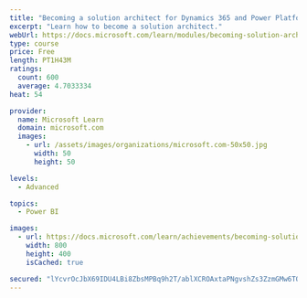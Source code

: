 ```yaml
---
title: "Becoming a solution architect for Dynamics 365 and Power Platform"
excerpt: "Learn how to become a solution architect."
webUrl: https://docs.microsoft.com/learn/modules/becoming-solution-architect/
type: course
price: Free
length: PT1H43M
ratings:
  count: 600
  average: 4.7033334
heat: 54

provider:
  name: Microsoft Learn
  domain: microsoft.com
  images:
    - url: /assets/images/organizations/microsoft.com-50x50.jpg
      width: 50
      height: 50

levels:
  - Advanced

topics:
  - Power BI

images:
  - url: https://docs.microsoft.com/learn/achievements/becoming-solution-architect-social.png
    width: 800
    height: 400
    isCached: true

secured: "lYcvrOcJbX69IDU4LBi8ZbsMPBq9h2T/ablXCROAxtaPNgvshZs3ZzmGMw6TQUyiHDE1LZB3dDRc8d+xaYr0XPH44kBC+oUFuTiJ8F0LmzUVyistdmJuaDRHvqKZ9FFx/BbTyTz7miojJQemw/RL1pvcbpMaacLj3g1nhiLQWDPRTbiiKqaXJ+szhJ3/mHsJmeoXApwTDNzeMmPK3W3ytiEVxYxW5Csfi2ePq2L7YVCh+rRrcBjeWoCg81BYWURzX2Jjng5oqjYyBYiIRSzybqkfm03T8GlcB520HbgldqSZ3sX7aONyiyRmqWT8rPjRawXVKK6LAeXdmVW3l79LayqGhRCKWYEJtl/aK4+b7gHNqfmXfiKEcmEWmw2A6a+U0hkyrk4XNXfUmLfoxxsnvwuNYHiLGWg7tQn1OyLgXwo=;yaq34fiodKPrPyk6Wqjj1g=="
---
```


